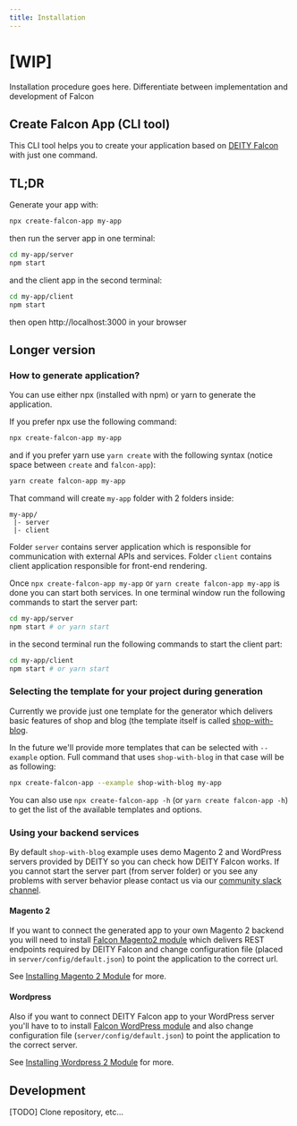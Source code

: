 ```yaml
---
title: Installation
---
```


# [WIP]

Installation procedure goes here. Differentiate between implementation and development of Falcon

## Create Falcon App (CLI tool)

This CLI tool helps you to create your application based on [DEITY Falcon](https://github.com/deity-io/falcon) with just one command.

## TL;DR

Generate your app with:

```bash
npx create-falcon-app my-app
```

then run the server app in one terminal:

```bash
cd my-app/server
npm start
```

and the client app in the second terminal:

```bash
cd my-app/client
npm start
```

then open http://localhost:3000 in your browser

## Longer version

### How to generate application?

You can use either npx (installed with npm) or yarn to generate the application.

If you prefer npx use the following command:

```bash
npx create-falcon-app my-app
```

and if you prefer yarn use `yarn create` with the following syntax (notice space between `create` and `falcon-app`):

```bash
yarn create falcon-app my-app
```

That command will create `my-app` folder with 2 folders inside:

```
my-app/
 |- server
 |- client
```

Folder `server` contains server application which is responsible for communication with external APIs and services.
Folder `client` contains client application responsible for front-end rendering.

Once `npx create-falcon-app my-app` or `yarn create falcon-app my-app` is done you can start both services. In one terminal window run the following commands to start the server part:

```bash
cd my-app/server
npm start # or yarn start
```

in the second terminal run the following commands to start the client part:

```bash
cd my-app/client
npm start # or yarn start
```

### Selecting the template for your project during generation

Currently we provide just one template for the generator which delivers basic features of shop and blog (the template itself is called [shop-with-blog](https://github.com/deity-io/falcon/tree/master/examples/shop-with-blog).

In the future we'll provide more templates that can be selected with `--example` option. Full command that uses `shop-with-blog`  in that case will be as following:

```bash
npx create-falcon-app --example shop-with-blog my-app
```

You can also use `npx create-falcon-app -h` (or `yarn create falcon-app -h`) to get the list of the available templates and options.

### Using your backend services

By default `shop-with-blog` example uses demo Magento 2 and WordPress servers provided by DEITY so you can check how DEITY Falcon works. If you cannot start the server part (from server folder) or you see any problems with server behavior please contact us via our [community slack channel](http://slack.deity.io). 

#### Magento 2

If you want to connect the generated app to your own Magento 2 backend you will need to install [Falcon Magento2 module](https://github.com/deity-io/falcon-magento2-module) which delivers REST endpoints required by DEITY Falcon and change configuration file (placed in `server/config/default.json`) to point the application to the correct url.

See [Installing Magento 2 Module](platforms/installing-magento2.md) for more.

#### Wordpress

Also if you want to connect DEITY Falcon app to your WordPress server you'll have to to install [Falcon WordPress module](https://github.com/deity-io/falcon-wordpress-module) and also change configuration file (`server/config/default.json`) to point the application to the correct server.

See [Installing Wordpress 2 Module](platforms/installing-wordpress.md) for more.

## Development

[TODO] Clone repository, etc...
